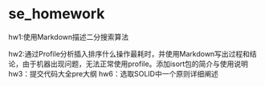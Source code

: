 # se_homework
hw1:使用Markdown描述二分搜索算法

hw2:通过Profile分析插入排序什么操作最耗时，并使用Markdown写出过程和结论，由于机器出现问题，无法正常使用profile。添加isort包的简介与使用说明
hw3：提交代码大全pre大纲
hw6：选取SOLID中一个原则详细阐述
